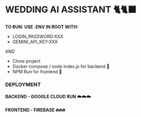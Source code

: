# WEDDING AI ASSISTANT 🐈🐈‍⬛

**TO RUN: USE .ENV IN ROOT WITH:**
- LOGIN_PASSWORD:XXX
- GEMINI_API_KEY:XXX

AND
- Clone project 
- Docker compose / node index.js for backend 🐳
- NPM Run for frontend 🏃

### DEPLOYMENT
#### BACKEND - GOOGLE CLOUD RUN ☁️☁️☁️
#### FRONTEND - FIREBASE 🔥🔥🔥

